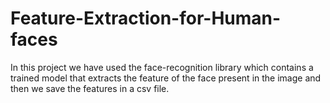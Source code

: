 # Feature-Extraction-for-Human-faces
In this project we have used the face-recognition library which contains a trained model that extracts the feature of the face present in the image and then we save the features in a csv file.
